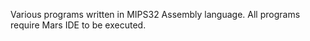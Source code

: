 
Various programs written in MIPS32 Assembly language.
All programs require Mars IDE to be executed.
